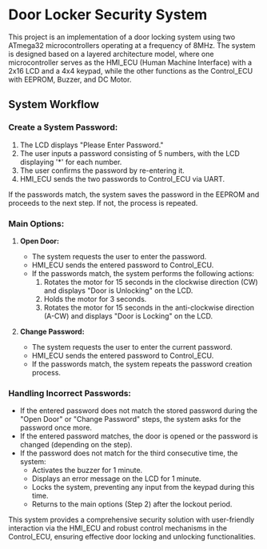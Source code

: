 # Door Locker Security System

This project is an implementation of a door locking system using two ATmega32 microcontrollers operating at a frequency of 8MHz. The system is designed based on a layered architecture model, where one microcontroller serves as the HMI_ECU (Human Machine Interface) with a 2x16 LCD and a 4x4 keypad, while the other functions as the Control_ECU with EEPROM, Buzzer, and DC Motor.

## System Workflow

### Create a System Password:

1. The LCD displays "Please Enter Password."
2. The user inputs a password consisting of 5 numbers, with the LCD displaying '\*' for each number.
3. The user confirms the password by re-entering it.
4. HMI_ECU sends the two passwords to Control_ECU via UART.

If the passwords match, the system saves the password in the EEPROM and proceeds to the next step. If not, the process is repeated.

### Main Options:

1. **Open Door:**

   - The system requests the user to enter the password.
   - HMI_ECU sends the entered password to Control_ECU.
   - If the passwords match, the system performs the following actions:
     1. Rotates the motor for 15 seconds in the clockwise direction (CW) and displays "Door is Unlocking" on the LCD.
     2. Holds the motor for 3 seconds.
     3. Rotates the motor for 15 seconds in the anti-clockwise direction (A-CW) and displays "Door is Locking" on the LCD.

2. **Change Password:**
   - The system requests the user to enter the current password.
   - HMI_ECU sends the entered password to Control_ECU.
   - If the passwords match, the system repeats the password creation process.

### Handling Incorrect Passwords:

- If the entered password does not match the stored password during the "Open Door" or "Change Password" steps, the system asks for the password once more.
- If the entered password matches, the door is opened or the password is changed (depending on the step).
- If the password does not match for the third consecutive time, the system:
  - Activates the buzzer for 1 minute.
  - Displays an error message on the LCD for 1 minute.
  - Locks the system, preventing any input from the keypad during this time.
  - Returns to the main options (Step 2) after the lockout period.

This system provides a comprehensive security solution with user-friendly interaction via the HMI_ECU and robust control mechanisms in the Control_ECU, ensuring effective door locking and unlocking functionalities.
